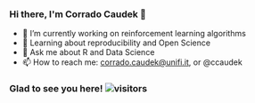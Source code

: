 ### Hi there, I'm Corrado Caudek 👋

- 🔭 I’m currently working on reinforcement learning algorithms
- 🌱  Learning about reproducibility and Open Science
- 💬 Ask me about R and Data Science
- 📫 How to reach me: corrado.caudek@unifi.it, or @ccaudek 

### Glad to see you here! ![visitors](https://visitor-badge.deta.dev/badge?page_id=ccaudek&left_color=red&right_color=green)

<!--
**ccaudek/ccaudek** is a ✨ _special_ ✨ repository because its `README.md` (this file) appears on your GitHub profile.

Here are some ideas to get you started:

- 🔭 I’m currently working on ...
- 🌱 I’m currently learning ...
- 👯 I’m looking to collaborate on ...
- 🤔 I’m looking for help with ...
- 💬 Ask me about ...
- 📫 How to reach me: ...
- 😄 Pronouns: ...
- ⚡ Fun fact: ...
-->
